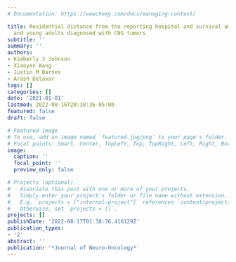 ```yaml
---
# Documentation: https://wowchemy.com/docs/managing-content/

title: Residential distance from the reporting hospital and survival among adolescents,
  and young adults diagnosed with CNS tumors
subtitle: ''
summary: ''
authors:
- Kimberly J Johnson
- Xiaoyan Wang
- Justin M Barnes
- Arash Delavar
tags: []
categories: []
date: '2021-01-01'
lastmod: 2022-08-16T20:38:36-05:00
featured: false
draft: false

# Featured image
# To use, add an image named `featured.jpg/png` to your page's folder.
# Focal points: Smart, Center, TopLeft, Top, TopRight, Left, Right, BottomLeft, Bottom, BottomRight.
image:
  caption: ''
  focal_point: ''
  preview_only: false

# Projects (optional).
#   Associate this post with one or more of your projects.
#   Simply enter your project's folder or file name without extension.
#   E.g. `projects = ["internal-project"]` references `content/project/deep-learning/index.md`.
#   Otherwise, set `projects = []`.
projects: []
publishDate: '2022-08-17T01:38:36.416129Z'
publication_types:
- '2'
abstract: ''
publication: '*Journal of Neuro-Oncology*'
---
```

